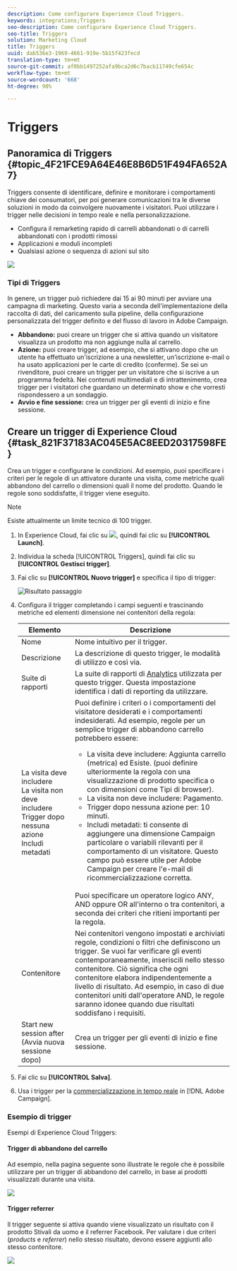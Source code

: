 ```yaml
---
description: Come configurare Experience Cloud Triggers.
keywords: integrations;Triggers
seo-description: Come configurare Experience Cloud Triggers.
seo-title: Triggers
solution: Marketing Cloud
title: Triggers
uuid: dab536e3-1969-4661-919e-5b15f423fecd
translation-type: tm+mt
source-git-commit: af0bb1497252afa9bca2d6c7bacb11749cfe654c
workflow-type: tm+mt
source-wordcount: '668'
ht-degree: 98%

---
```



# Triggers

## Panoramica di Triggers {#topic_4F21FCE9A64E46E8B6D51F494FA652A7}

Triggers consente di identificare, definire e monitorare i comportamenti chiave dei consumatori, per poi generare comunicazioni tra le diverse soluzioni in modo da coinvolgere nuovamente i visitatori. Puoi utilizzare i trigger nelle decisioni in tempo reale e nella personalizzazione.

* Configura il remarketing rapido di carrelli abbandonati o di carrelli abbandonati con i prodotti rimossi
* Applicazioni e moduli incompleti
* Qualsiasi azione o sequenza di azioni sul sito

![](assets/trigger-abandonment-2.png)

### Tipi di Triggers

In genere, un trigger può richiedere dai 15 ai 90 minuti per avviare una campagna di marketing. Questo varia a seconda dell&#39;implementazione della raccolta di dati, del caricamento sulla pipeline, della configurazione personalizzata del trigger definito e del flusso di lavoro in Adobe Campaign.

* **Abbandono:** puoi creare un trigger che si attiva quando un visitatore visualizza un prodotto ma non aggiunge nulla al carrello.
* **Azione:** puoi creare trigger, ad esempio, che si attivano dopo che un utente ha effettuato un&#39;iscrizione a una newsletter, un&#39;iscrizione e-mail o ha usato applicazioni per le carte di credito (conferme). Se sei un rivenditore, puoi creare un trigger per un visitatore che si iscrive a un programma fedeltà. Nei contenuti multimediali e di intrattenimento, crea trigger per i visitatori che guardano un determinato show e che vorresti rispondessero a un sondaggio.
* **Avvio e fine sessione:** crea un trigger per gli eventi di inizio e fine sessione.

## Creare un trigger di Experience Cloud {#task_821F37183AC045E5AC8EED20317598FE}

Crea un trigger e configurane le condizioni. Ad esempio, puoi specificare i criteri per le regole di un attivatore durante una visita, come metriche quali abbandono del carrello o dimensioni quali il nome del prodotto. Quando le regole sono soddisfatte, il trigger viene eseguito.

>[!NOTE]
>
>Esiste attualmente un limite tecnico di 100 trigger.

1. In Experience Cloud, fai clic su ![](assets/menu-icon.png), quindi fai clic su **[!UICONTROL Launch]**.
2. Individua la scheda [!UICONTROL Triggers], quindi fai clic su **[!UICONTROL Gestisci trigger]**.
3. Fai clic su **[!UICONTROL Nuovo trigger]** e specifica il tipo di trigger:

   ![Risultato passaggio](assets/add-trigger.png)

4. Configura il trigger completando i campi seguenti e trascinando metriche ed elementi dimensione nei contenitori della regola:

   | Elemento | Descrizione |
   |--- |--- |
   | Nome | Nome intuitivo per il trigger. |
   | Descrizione | La descrizione di questo trigger, le modalità di utilizzo e così via. |
   | Suite di rapporti | La suite di rapporti di [Analytics](https://docs.adobe.com/content/help/it-IT/analytics/admin/manage-report-suites/report-suites-admin.html) utilizzata per questo trigger. Questa impostazione identifica i dati di reporting da utilizzare. |
   | La visita deve includere<br>La visita non deve includere<br>Trigger dopo nessuna azione<br>Includi metadati | Puoi definire i criteri o i comportamenti del visitatore desiderati e i comportamenti indesiderati.  Ad esempio, regole per un semplice trigger di abbandono carrello potrebbero essere:<ul><li>La visita deve includere: Aggiunta carrello (metrica) ed Esiste. (puoi definire ulteriormente la regola con una visualizzazione di prodotto specifica o con dimensioni come Tipi di browser).</li><li>La visita non deve includere: Pagamento.</li><li>Trigger dopo nessuna azione per: 10 minuti.</li><li>Includi metadati: ti consente di aggiungere una dimensione Campaign particolare o variabili rilevanti per il comportamento di un visitatore. Questo campo può essere utile per Adobe Campaign per creare l&#39;e-mail di ricommercializzazione corretta.</li></ul><br>Puoi specificare un operatore logico ANY, AND oppure OR all&#39;interno o tra contenitori, a seconda dei criteri che ritieni importanti per la regola. |
   | Contenitore | Nei contenitori vengono impostati e archiviati regole, condizioni o filtri che definiscono un trigger. Se vuoi far verificare gli eventi contemporaneamente, inseriscili nello stesso contenitore. Ciò significa che ogni contenitore elabora indipendentemente a livello di risultato.  Ad esempio, in caso di due contenitori uniti dall&#39;operatore AND, le regole saranno idonee quando due risultati soddisfano i requisiti. |
   | Start new session after (Avvia nuova sessione dopo) | Crea un trigger per gli eventi di inizio e fine sessione. |

5. Fai clic su **[!UICONTROL Salva]**.
6. Usa i trigger per la [commercializzazione in tempo reale](https://docs.adobe.com/content/help/en/campaign-standard/using/integrating-with-adobe-cloud/working-with-campaign-and-triggers/about-adobe-experience-cloud-triggers.html) in [!DNL Adobe Campaign].

### Esempio di trigger

Esempi di Experience Cloud Triggers:

#### Trigger di abbandono del carrello

Ad esempio, nella pagina seguente sono illustrate le regole che è possibile utilizzare per un trigger di abbandono del carrello, in base ai prodotti visualizzati durante una visita.

![](assets/abandonment-trigger.png)

#### Trigger referrer

Il trigger seguente si attiva quando viene visualizzato un risultato con il prodotto Stivali da uomo e il referrer Facebook. Per valutare i due criteri (*products* e *referrer*) nello stesso risultato, devono essere aggiunti allo stesso contenitore.

![](assets/fb-boots-promo.png)
